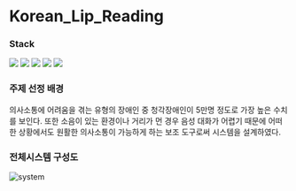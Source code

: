 # Korean_Lip_Reading

### Stack
<img src="https://img.shields.io/badge/pandas-150458?style=for-the-badge&logo=pandas&logoColor=white"> <img src="https://img.shields.io/badge/numpy-00A3E0?style=for-the-badge&logo=numpy&logoColor=white"> <img src="https://img.shields.io/badge/openCV-5C3EE8?style=for-the-badge&logo=openCV&logoColor=white"> <img src="https://img.shields.io/badge/Dlib-008000?style=for-the-badge&logo=Dlib&logoColor=white"> <img src="https://img.shields.io/badge/Tensorflow-FF6F00?style=for-the-badge&logo=Tensorflow&logoColor=white">

### 주제 선정 배경
의사소통에 어려움을 겪는 유형의 장애인 중 청각장애인이 5만명 정도로 가장 높은 수치를 보인다. 또한 소음이 있는 환경이나 거리가 먼 경우 음성 대화가 어렵기 때문에 어떠한 상황에서도 원활한 의사소통이 가능하게 하는 보조 도구로써 시스템을 설계하였다.

### 전체시스템 구성도
![system](https://github.com/limminhyuck/Korean_Lip_Reading/assets/72598298/8347275d-263a-40bd-997b-25dad331e99f)

